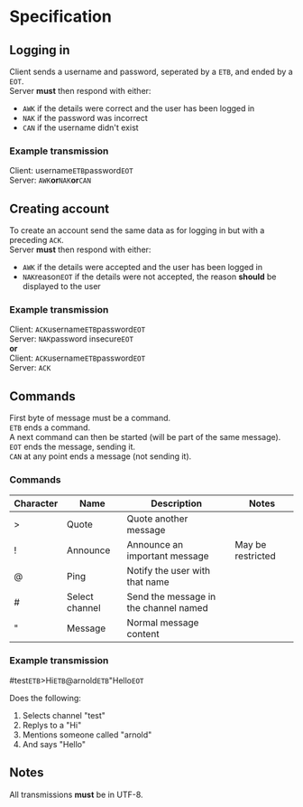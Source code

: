 # Specification

## Logging in

Client sends a username and password, seperated by a `ETB`, and ended by a `EOT`.  
Server **must** then respond with either:
* `AWK` if the details were correct and the user has been logged in
* `NAK` if the password was incorrect
* `CAN` if the username didn't exist

### Example transmission

Client: username`ETB`password`EOT`  
Server: `AWK`**or**`NAK`**or**`CAN`  

## Creating account

To create an account send the same data as for logging in but with a preceding `ACK`.  
Server **must** then respond with either:
* `AWK` if the details were accepted and the user has been logged in
* `NAK`reason`EOT` if the details were not accepted, the reason **should** be displayed to the user  

### Example transmission

Client: `ACK`username`ETB`password`EOT`  
Server: `NAK`password insecure`EOT`  
**or**  
Client: `ACK`username`ETB`password`EOT`  
Server: `ACK`  

## Commands

First byte of message must be a command.  
`ETB` ends a command.  
A next command can then be started (will be part of the same message).  
`EOT` ends the message, sending it.  
`CAN` at any point ends a message (not sending it).  

### Commands

|Character|Name|Description|Notes|
|---------|----|-----------|-----|
|>|Quote|Quote another message||
|!|Announce|Announce an important message|May be restricted|
|@|Ping|Notify the user with that name||
|#|Select channel|Send the message in the channel named||
|"|Message|Normal message content||

### Example transmission

\#test`ETB`>Hi`ETB`@arnold`ETB`"Hello`EOT`

Does the following:
1. Selects channel "test"
2. Replys to a "Hi"
3. Mentions someone called "arnold"
3. And says "Hello"

## Notes
All transmissions **must** be in UTF-8.  
